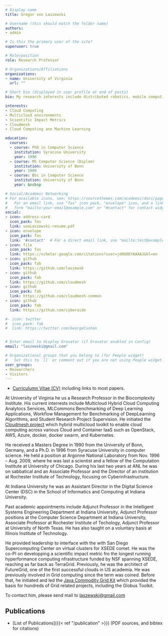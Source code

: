 ```yaml
---
# Display name
title: Gregor von Laszewski

# Username (this should match the folder name)
authors:
- admin

# Is this the primary user of the site?
superuser: true

# Role/position
role: Research Professor

# Organizations/Affiliations
organizations:
- name: University of Virginia
  url: ""

# Short bio (displayed in user profile at end of posts)
bio: My research interests include distributed robotics, mobile computing and programmable matter.

interests:
- Cloud Computing
- Multicloud environments
- Scientific Impact Metrics
- Cloudmesh
- Cloud Computing ane Machine Learning

education:
  courses:
  - course: PhD in Computer Science
    institution: Syracuse University
    year: 1996
  - course: MS Computer Science (Diplom)
    institution: University of Bonn
    year: 1989
  - course: BSc in Computer Science
    institution: University of Bonn
    year: &nsbsp

# Social/Academic Networking
# For available icons, see: https://sourcethemes.com/academic/docs/page-builder/#icons
#   For an email link, use "fas" icon pack, "envelope" icon, and a link in the
#   form "mailto:your-email@example.com" or "#contact" for contact widget.
social:
- icon: address-card
  icon_pack: fas
  link: vonLaszewski-resume.pdf
- icon: envelope
  icon_pack: fas
  link: '#contact'  # For a direct email link, use "mailto:test@example.org".
- icon: file
  icon_pack: fas
  link: https://scholar.google.com/citations?user=jdHOOEYAAAAJ&hl=en
- icon: github
  icon_pack: fab
  link: https://github.com/laszewsk
- icon: github
  icon_pack: fab
  link: https://github.com/cloudmesh
- icon: github
  icon_pack: fab
  link: https://github.com/cloudmesh-common
- icon: github
  icon_pack: fab
  link: https://github.com/cyberaide

#- icon: twitter
#  icon_pack: fab
#  link: https://twitter.com/GeorgeCushen


# Enter email to display Gravatar (if Gravatar enabled in Config)
email: "laszewski@gmail.com"

# Organizational groups that you belong to (for People widget)
#   Set this to `[]` or comment out if you are not using People widget.
user_groups:
- Researchers
- Visitors
---
```


* [Curriculumn Vitae (CV)](vonLaszewski-resume.pdf) including links to most papers.

At University of Virginia he us a Research Professor in the Biocomplexity Institute. 
His current interrests include
    Multicloud Hybrid Cloud Computing Analytocs Services,
    MLCommons Benchmarking of Deep Learning Applications,
    Workflow Management for Benchmarking of DeepLearning Algorithms, and 
    Student Research Project Supervision.
He initiated the
[Cloudmesh project](https://cloudmesh.github.io/cloudmesh-manual/)
which hybrid multicloud toolkit to enable cloud computing across
various Cloud and Container IaaS such as OpenStack, AWS, Azure,
docker, docker swarm, and Kubernetes.

He received a Masters Degree in 1990 from the University of Bonn,
Germany, and a Ph.D. in 1996 from Syracuse University in computer
science. He held a position at Argonne National Laboratory from
Nov. 1996 – Aug. 2009, where he was last a scientist and a fellow of
the Computation Institute at University of Chicago. During his last
two years at ANL he was on sabbatical and an Associate Professor and
the Director of an institution at Rochester Institute of Technology,
focusing on Cyberinfrastructure.

At Indiana University he was an Assistant Director in the Digital Science
Center (DSC) in the School of Informatics and Computing at Indiana
University.

Past academic appointments include Adjunct Professor in the
Intelligent Systems Engineering Department at Indiana University, Adjunct Professor positions at the Computer
Science Department at Indiana University, Associate Professor at
Rochester Institute of Techology, Adjunct Professor at University of
North Texas. He has also taught on a voluntary basis at Illinois
Institute of Technology.

He provided leadership to interface with the with San Diego
Supercomputing Center on virtual clusters for XSEDE comet.
He was the co-PI on developping a scientific impact metric fro the longest running hyperformance computing nfrastructure funded by NSF spanning XSEDE, reaching as far back as TerraGrid.
Previously, he was the architect of FutureGrid, one of the first
successful clouds in US academia. He was previously involved in Grid
computing since the term was coined. Before that, he initiated and led
the [Java Commodity Grid Kit](http://www.cogkit.org) which provided
the basis for hundreds of Grid related projects, including the Globus
Toolkit.

To contact him, please send mail to <laszewski@gmail.com>

## Publications

* [List of Publications]({{< ref "/publication" >}}) (PDF sources, and
  bibtex for citations)
